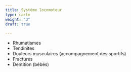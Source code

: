 ```yaml
---
title: Système locomoteur
type: carte
weight: "3"
draft: true

---
```

* Rhumatismes
* Tendinites
* Douleurs musculaires (accompagnement des sportifs)
* Fractures
* Dentition (bébés)